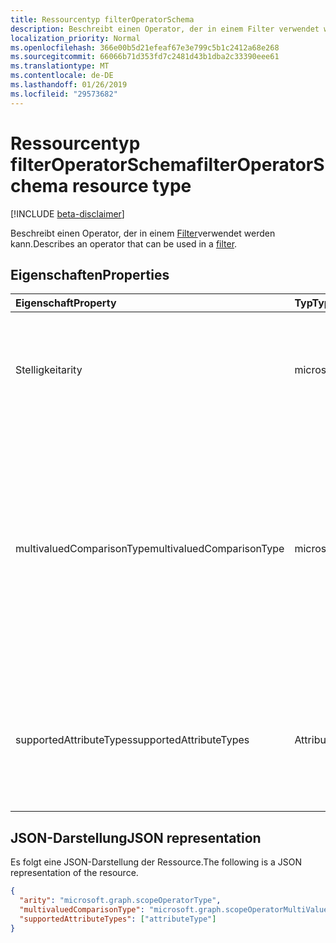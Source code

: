 ```yaml
---
title: Ressourcentyp filterOperatorSchema
description: Beschreibt einen Operator, der in einem Filter verwendet werden kann.
localization_priority: Normal
ms.openlocfilehash: 366e00b5d21efeaf67e3e799c5b1c2412a68e268
ms.sourcegitcommit: 66066b71d353fd7c2481d43b1dba2c33390eee61
ms.translationtype: MT
ms.contentlocale: de-DE
ms.lasthandoff: 01/26/2019
ms.locfileid: "29573682"
---
```

# <a name="filteroperatorschema-resource-type"></a><span data-ttu-id="4b171-103">Ressourcentyp filterOperatorSchema</span><span class="sxs-lookup"><span data-stu-id="4b171-103">filterOperatorSchema resource type</span></span>

[!INCLUDE [beta-disclaimer](../../includes/beta-disclaimer.md)]

<span data-ttu-id="4b171-104">Beschreibt einen Operator, der in einem [Filter](synchronization-filter.md)verwendet werden kann.</span><span class="sxs-lookup"><span data-stu-id="4b171-104">Describes an operator that can be used in a [filter](synchronization-filter.md).</span></span>

## <a name="properties"></a><span data-ttu-id="4b171-105">Eigenschaften</span><span class="sxs-lookup"><span data-stu-id="4b171-105">Properties</span></span>

| <span data-ttu-id="4b171-106">Eigenschaft</span><span class="sxs-lookup"><span data-stu-id="4b171-106">Property</span></span>                   | <span data-ttu-id="4b171-107">Typ</span><span class="sxs-lookup"><span data-stu-id="4b171-107">Type</span></span>                      | <span data-ttu-id="4b171-108">Beschreibung</span><span class="sxs-lookup"><span data-stu-id="4b171-108">Description</span></span>    |
|:---------------------------|:--------------------------|:---------------|
|<span data-ttu-id="4b171-109">Stelligkeit</span><span class="sxs-lookup"><span data-stu-id="4b171-109">arity</span></span>                       | <span data-ttu-id="4b171-110">microsoft.graph.scopeOperatorType</span><span class="sxs-lookup"><span data-stu-id="4b171-110">microsoft.graph.scopeOperatorType</span></span>         |<span data-ttu-id="4b171-111">Stelligkeit des Operators.</span><span class="sxs-lookup"><span data-stu-id="4b171-111">Arity of the operator.</span></span> <span data-ttu-id="4b171-112">Mögliche Werte sind: `Binary` und `Unary`.</span><span class="sxs-lookup"><span data-stu-id="4b171-112">Possible values are: `Binary`, `Unary`.</span></span> <span data-ttu-id="4b171-113">Der Standardwert ist `Binary`.</span><span class="sxs-lookup"><span data-stu-id="4b171-113">The default is `Binary`.</span></span>|
|<span data-ttu-id="4b171-114">multivaluedComparisonType</span><span class="sxs-lookup"><span data-stu-id="4b171-114">multivaluedComparisonType</span></span>   | <span data-ttu-id="4b171-115">microsoft.graph.scopeOperatorMultiValuedComparisonType</span><span class="sxs-lookup"><span data-stu-id="4b171-115">microsoft.graph.scopeOperatorMultiValuedComparisonType</span></span>          |<span data-ttu-id="4b171-116">Mögliche Werte sind: `All` und `Any`.</span><span class="sxs-lookup"><span data-stu-id="4b171-116">Possible values are: `All`, `Any`.</span></span> <span data-ttu-id="4b171-117">Gilt nur für mehrwertige Attribute.</span><span class="sxs-lookup"><span data-stu-id="4b171-117">Applies only to multivalued attributes.</span></span> <span data-ttu-id="4b171-118">`All`bedeutet, dass alle Werte, die die Bedingung erfüllen müssen.</span><span class="sxs-lookup"><span data-stu-id="4b171-118">`All` means that all values must satisfy the condition.</span></span> <span data-ttu-id="4b171-119">`Any`bedeutet, dass mindestens ein Wert hat, um die Bedingung zu erfüllen.</span><span class="sxs-lookup"><span data-stu-id="4b171-119">`Any` means that at least one value has to satisfy the condition.</span></span> <span data-ttu-id="4b171-120">Der Standardwert ist `All`.</span><span class="sxs-lookup"><span data-stu-id="4b171-120">The default is `All`.</span></span>|
|<span data-ttu-id="4b171-121">supportedAttributeTypes</span><span class="sxs-lookup"><span data-stu-id="4b171-121">supportedAttributeTypes</span></span>     | <span data-ttu-id="4b171-122">AttributeType-Auflistung</span><span class="sxs-lookup"><span data-stu-id="4b171-122">attributeType collection</span></span>         |<span data-ttu-id="4b171-123">Attribut Typen, die vom Operator unterstützt.</span><span class="sxs-lookup"><span data-stu-id="4b171-123">Attribute types supported by the operator.</span></span> <span data-ttu-id="4b171-124">Mögliche Werte sind: `Boolean`, `Binary`, `Reference`, `Integer` und `String`.</span><span class="sxs-lookup"><span data-stu-id="4b171-124">Possible values are: `Boolean`, `Binary`, `Reference`, `Integer`, `String`.</span></span>|

## <a name="json-representation"></a><span data-ttu-id="4b171-125">JSON-Darstellung</span><span class="sxs-lookup"><span data-stu-id="4b171-125">JSON representation</span></span>

<span data-ttu-id="4b171-126">Es folgt eine JSON-Darstellung der Ressource.</span><span class="sxs-lookup"><span data-stu-id="4b171-126">The following is a JSON representation of the resource.</span></span>

<!-- {
  "blockType": "resource",
  "optionalProperties": [

  ],
  "@odata.type": "microsoft.graph.filterOperatorSchema"
}-->

```json
{
  "arity": "microsoft.graph.scopeOperatorType",
  "multivaluedComparisonType": "microsoft.graph.scopeOperatorMultiValuedComparisonType",  
  "supportedAttributeTypes": ["attributeType"]
}
```

<!-- uuid: 8fcb5dbc-d5aa-4681-8e31-b001d5168d79
2015-10-25 14:57:30 UTC -->
<!--
{
  "type": "#page.annotation",
  "description": "filterOperatorSchema resource",
  "keywords": "",
  "section": "documentation",
  "tocPath": "",
  "suppressions": [
    "Error: /api-reference/beta/resources/synchronization-filteroperatorschema.md:\r\n      Exception processing links.\r\n    System.ArgumentException: Link Definition was null. Link text: !INCLUDE [beta-disclaimer](../../includes/beta-disclaimer.md)\r\n      at ApiDoctor.Validation.DocFile.get_LinkDestinations()\r\n      at ApiDoctor.Validation.DocSet.ValidateLinks(Boolean includeWarnings, String[] relativePathForFiles, IssueLogger issues, Boolean requireFilenameCaseMatch, Boolean printOrphanedFiles)"
  ]
}
-->
